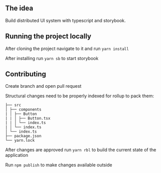 ## The idea

Build distributed UI system with typescript and storybook.

## Running the project locally

After cloning the project navigate to it and run `yarn install`

After installing run `yarn sb` to start storybook

## Contributing

Create branch and open pull request

Structural changes need to be properly indexed for rollup to pack them:

```
├── src
│ ├── components
| │ ├── Button
| | │ ├── Button.tsx
| | │ └── index.ts
| │ └── index.ts
│ └── index.ts
├── package.json
└── yarn.lock
```

After changes are approved run `yarn rbl` to build the current state of the application

Run `npm publish` to make changes available outside
